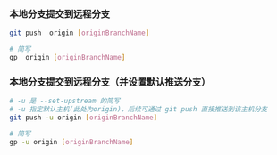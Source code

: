 ### 本地分支提交到远程分支

```sh
git push  origin [originBranchName]

# 简写
gp  origin [originBranchName]
```

### 本地分支提交到远程分支（并设置默认推送分支）

```sh
# -u 是 --set-upstream 的简写
# -u 指定默认主机(此处为origin)，后续可通过 git push 直接推送到该主机分支
git push -u origin [originBranchName]

# 简写
gp -u origin [originBranchName]
```
